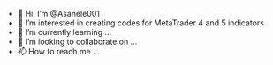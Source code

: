 - 👋 Hi, I’m @Asanele001
- 👀 I’m interested in creating codes for MetaTrader 4 and 5 indicators
- 🌱 I’m currently learning ...
- 💞️ I’m looking to collaborate on ...
- 📫 How to reach me ...

<!---
Asanele001/Asanele001 is a ✨ special ✨ repository because its `README.md` (this file) appears on your GitHub profile.
You can click the Preview link to take a look at your changes.
--->
